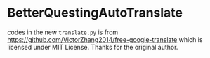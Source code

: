 # BetterQuestingAutoTranslate

codes in the new `translate.py` is from https://github.com/VictorZhang2014/free-google-translate which is licensed under MIT License. Thanks for the original author.
